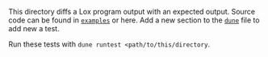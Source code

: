 This directory diffs a Lox program output with an expected output. Source code can be found in [`examples`](../../examples/) or here. Add a new section to the [`dune`](./dune) file to add new a test.

Run these tests with `dune runtest <path/to/this/directory`.
